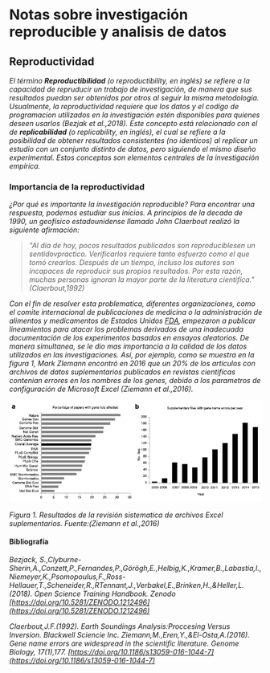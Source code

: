 # Notas sobre investigación reproducible y analisis de datos

## Reproductividad 

*El término **Reproductibilidad** (o reproductibility, en inglés) se refiere a la capacidad de repruducir un trabajo de investigación, de manera que sus resultados puedan ser obtenidos por otros al seguir la misma metodología.
Usualmente, la reproductividad requiere que los datos y el codigo de programacion utilizados en la investigación estén disponibles para quienes deseen usarlos (Bezjak et al.,2018). Este concepto está relacionado con el de **replicabilidad** (o replicability, en inglés), el cual se refiere a la posibilidad de obtener resultados consistentes (no identicos) al replicar un estudio con un conjunto distinto de datos, pero siguiendo el mismo diseño experimental. Estos conceptos son elementos centrales de la investigación empírica.*

### Importancia de la reproductividad 
*¿Por qué es importante la investigación reproducible? Para encontrar una respuesta, podemos estudiar sus inicios. A principios de la decada de 1990, un geofísico estadounidense llamado John Claerbout realizó la siguiente afirmación:*
>*"Al dia de hoy, pocos resultados publicados son reproduciblesen un sentidovpractico. Verificarlos requiere tanto esfuerzo como el que tomó crearlos. Después de un tiempo, incluso los autores son incapaces de reproducir sus propios resultados. Por esta razón, muchas personas ignoran la mayor parte de la literatura cientifíca." (Claerbout,1992)*

*Con el fin de resolver esta problematica, diferentes organizaciones, como el comite internacional de publicaciones de medicina o la administración de alimentos y medicamentos  de Estados Unidos [FDA](https://www.fda.gov/), empezaron a publicar lineamientos para atacar los problemas derivados de una inadecuada documentación de los experimentos basados en ensayos aleatorios. De manera simultanea, se le dio mas importancia a la calidad de  los datos utilizados en las investigaciones. Así, por ejemplo, como se muestra en la figura 1, Mark Zlemann encontró en 2016 que un 20% de los articulos con archivos de datos suplementarios publicados en revistas cientifícas contenian errores en los nombres de los genes, debido a los parametros de configuración de Microsoft Excel (Ziemann et al.,2016).* 

![](ZiemannEtAlFig1.png)

*Figura 1. Resultados de la revisión sistematica de archivos Excel suplementarios. Fuente:(Ziemann et al.,2016)*

#### Bibliografía

*Bezjack, S.,Clyburne-Sherin,A.,Conzett,P.,Fernandes,P.,Görögh,E.,Helbig,K.,Kramer,B.,Labastia,I.,Niemeyer,K.,Psomopoulus,F.,Ross-Hellauer,T.,Scheneider,R.,RTennant,J.,Verbakel,E.,Brinken,H.,&Heller,L.(2018). Open Science Training Handbook. Zenodo [https://doi.org/10.5281/ZENODO.1212496](https://doi.org/10.5281/ZENODO.1212496)*

*Claerbout,J.F.(1992). Earth Soundings Analysis:Proccesing Versus Inversion. Blackwell Sciencie Inc.*
*Ziemann,M.,Eren,Y.,&El-Osta,A.(2016). Gene name errors are widespread in the scientific literature. Genome Biology, 17(1),177. [https://doi.org/10.1186/s13059-016-1044-7](https://doi.org/10.1186/s13059-016-1044-7)*
